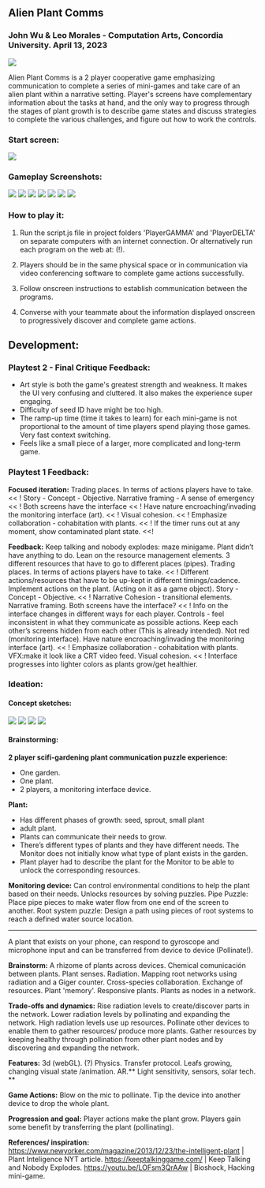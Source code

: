 ## Alien Plant Comms 
### John Wu & Leo Morales - Computation Arts, Concordia University. April 13, 2023

![](./art-export/plantComms__All.png)

Alien Plant Comms is a 2 player cooperative game emphasizing communication to complete a series of mini-games and take care of an alien plant within a narrative setting.
Player's screens have complementary information about the tasks at hand, and the only way to progress through the stages of plant growth is to describe game states and discuss strategies to complete the various challenges, and figure out how to work the controls.

### Start screen:
![](./art-export/AlienPlantComms_Loading.png)

### Gameplay Screenshots:
![](./art-export/Gameplay_Screenshot01.png)
![](./art-export/Gameplay_Screenshot02.png)
![](./art-export/Gameplay_Screenshot03.png)
![](./art-export/Gameplay_Screenshot04.png)
![](./art-export/Gameplay_Screenshot05.png)
![](./art-export/Gameplay_Screenshot06.png)
![](./art-export/Gameplay_Screenshot07.png)

### How to play it:
1. Run the script.js file in project folders 'PlayerGAMMA' and 'PlayerDELTA' on separate computers with an internet connection. Or alternatively run each program on the web at: (!).

2. Players should be in the same physical space or in communication via video conferencing software to complete game actions successfully. 

3. Follow onscreen instructions to establish communication between the programs.

4. Converse with your teammate about the information displayed onscreen to progressively discover and complete game actions.
 

## Development:

### Playtest 2 - Final Critique Feedback:
 - Art style is both the game's greatest strength and weakness. It makes the UI very confusing and cluttered. It also makes the experience super engaging.
 - Difficulty of seed ID have might be too high.
 - The ramp-up time (time it takes to learn) for each mini-game is not proportional to the amount of time players spend playing those games. Very fast context switching.
 - Feels like a small piece of a larger, more complicated and long-term game.

### Playtest 1 Feedback:

**Focused iteration:**
Trading places. In terms of actions players have to take. << !
Story - Concept - Objective. Narrative framing - A sense of emergency  << !
Both screens have the interface << !
Have nature encroaching/invading the monitoring interface (art). << !
Visual cohesion. << !
Emphasize collaboration - cohabitation with plants. << !
If the timer runs out at any moment, show contaminated plant state. <<!


**Feedback:**
Keep talking and nobody explodes: maze minigame.
Plant didn’t have anything to do.
Lean on the resource management elements.
3 different resources that have to go to different places (pipes).
Trading places. In terms of actions players have to take. << !
Different actions/resources that have to be up-kept in different timings/cadence.
Implement actions on the plant. (Acting on it as a game object).
Story - Concept - Objective. << !
Narrative Cohesion - transitional elements.
Narrative framing.
Both screens have the interface? << !
Info on the interface changes in different ways for each player.
Controls - feel inconsistent in what they communicate as possible actions.
Keep each other’s screens hidden from each other (This is already intended).
Not red (monitoring interface).
Have nature encroaching/invading the monitoring interface (art). << !
Emphasize collaboration - cohabitation with plants.
VFX:make it look like a CRT video feed.
Visual cohesion. << !
Interface progresses into lighter colors as plants grow/get healthier.

### Ideation:
#### Concept sketches:
![](./ScifiPlantComms-art/PlantGameConcept__01.jpg)
![](./ScifiPlantComms-art/PlantGameConcept__02.jpg)
![](./ScifiPlantComms-art/PlantGameConcept__03.jpg)
![](./ScifiPlantComms-art/PlantGameConcept__04.jpg)

#### Brainstorming:
**2 player scifi-gardening plant communication puzzle experience:**

- One garden.
- One plant.
- 2 players, a monitoring interface device. 

**Plant:**
- Has different phases of growth: seed, sprout, small plant
- adult plant.
- Plants can communicate their needs to grow.
- There’s different types of plants and they have different needs. The Monitor does not initially know what type of plant exists in the garden.
- Plant player had to describe the plant for the Monitor to be able to unlock the corresponding resources.

**Monitoring device:**
Can control environmental conditions to help the plant based on their needs.
Unlocks resources by solving puzzles.
Pipe Puzzle: Place pipe pieces to make water flow from one end of the screen to another.
Root system puzzle: Design a path using pieces of root systems  to reach a defined water source location.
___ 

A plant that exists on your phone, can respond to gyroscope and microphone input and can be transferred from device to device (Pollinate!).

**Brainstorm:**
A rhizome of plants across devices.
Chemical comunicación between plants.
Plant senses.
Radiation.
Mapping root networks using radiation and a Giger counter.
Cross-species collaboration. Exchange of resources.
Plant 'memory'.
Responsive plants.
Plants as nodes in a network.

**Trade-offs and dynamics:**
Rise radiation levels to create/discover parts in the network.
Lower radiation levels by pollinating and expanding the network.
High radiation levels use up resources.
Pollinate other devices to enable them to gather resources/ produce more plants.
Gather resources by keeping healthy through pollination from other plant nodes and by discovering and expanding the network.

**Features:**
3d (webGL). (?)
Physics.
Transfer protocol.
Leafs growing, changing visual state /animation.
AR.**
Light sensitivity, sensors, solar tech. **

**Game Actions:**
Blow on the mic to pollinate.
Tip the device into another device to drop the whole plant.

**Progression and goal:**
Player actions make the plant grow.
Players gain some benefit by transferring the plant (pollinating).

**References/ inspiration:**
https://www.newyorker.com/magazine/2013/12/23/the-intelligent-plant | Plant Inteligence NYT article.
https://keeptalkinggame.com/ | Keep Talking and Nobody Explodes.
https://youtu.be/LOFsm3QrAAw | Bioshock, Hacking mini-game.

